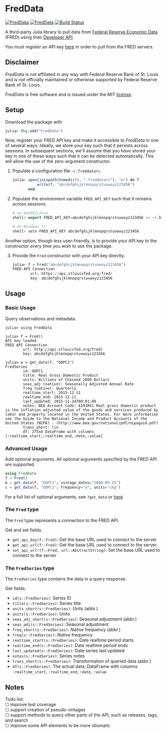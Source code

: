 # FredData
[![FredData](http://pkg.julialang.org/badges/FredData_0.4.svg)](http://pkg.julialang.org/?pkg=FredData)
[![FredData](http://pkg.julialang.org/badges/FredData_0.5.svg)](http://pkg.julialang.org/?pkg=FredData)
[![Build Status](https://travis-ci.org/micahjsmith/FredData.jl.svg?branch=master)](https://travis-ci.org/micahjsmith/FredData.jl)

A third-party Julia library to pull data from
[Federal Reserve Economic Data](https://research.stlouisfed.org/fred2/)
(FRED) using their [Developer API](https://research.stlouisfed.org/docs/api/).

You must register an API key [here](https://research.stlouisfed.org/docs/api/api_key.html)
in order to pull from the FRED servers.

## Disclaimer

*FredData* is not affiliated in any way with Federal Reserve Bank of St. Louis and is not
officially maintained or otherwise supported by Federal Reserve Bank of St. Louis.

*FredData* is free software and is issued under the MIT [license](LICENSE.md).

## Setup

Download the package with
```julia
julia> Pkg.add("FredData")
```

Now, register your FRED API key and make it accessible to *FredData* in one of several ways.
Ideally, we store your key such that it persists across sessions. In subsequent sections,
we'll assume that you *have* stored your key in one of these ways such that it can be detected
automatically. This will allow the use of the zero-argument constructor.

1. Populate a configuration file `~/.freddatarc`.

    ```julia
    julia> open(joinpath(homedir(), ".freddatarc"), "w") do f
               write(f, "abcdefghijklmnopqrstuvwxyz123456")
           end
    ```
2. Populate the environment variable `FRED_API_KEY` such that it remains across sessions.

    ```julia
    # on macOS/Linux
    shell> export FRED_API_KEY=abcdefghijklmnopqrstuvwxyz123456 >> ~/.bashrc

    # on Windows 7+
    shell> setx FRED_API_KEY abcdefghijklmnopqrstuvwxyz123456
    ```

Another option, though less user-friendly, is to provide your API key to the constructor
every time you wish to use the package.

3. Provide the `Fred` constructor with your API key directly.

    ```julia
    julia> f = Fred("abcdefghijklmnopqrstuvwxyz123456")
    FRED API Connection
            url: https://api.stlouisfed.org/fred/
            key: abcdefghijklmnopqrstuvwxyz123456
    ```

## Usage

### Basic Usage

Query observations and metadata.
```
julia> using FredData

julia> f = Fred()
API key loaded.
FRED API Connection
        url: http://api.stlouisfed.org/fred/
        key: abcdefghijklmnopqrstuvwxyz123456

julia> a = get_data(f, "GDPC1")
FredSeries
        id: GDPC1
        title: Real Gross Domestic Product
        units: Billions of Chained 2009 Dollars
        seas_adj (native): Seasonally Adjusted Annual Rate
        freq (native): Quarterly
        realtime_start: 2015-12-11
        realtime_end: 2015-12-11
        last_updated: 2015-11-24T08:01:09
        notes: BEA Account Code: A191RX1 Real gross domestic product is the inflation adjusted value of the goods and services produced by labor and property located in the United States. For more information see the Guide to the National Income and Product Accounts of the United States (NIPA) - (http://www.bea.gov/national/pdf/nipaguid.pdf)
        trans_short: lin
        df: 275x4 DataFrame with columns [:realtime_start,:realtime_end,:date,:value]
```

### Advanced Usage

Add optional arguments. All optional arguments specified by the FRED API are supported.
```julia
using FredData
f = Fred()
b = get_data(f, "GDPC1"; vintage_dates="2008-09-15")
c = get_data(f, "GDPC1"; frequency="a", units="chg")
```

For a full list of optional arguments, see `?get_data` or
[here](https://research.stlouisfed.org/docs/api/fred/series_observations.html)

### The `Fred` type

The `Fred` type represents a connection to the FRED API.

Get and set fields.
- `get_api_key(f::Fred)`: Get the base URL used to connect to the server
- `get_api_url(f::Fred)`: Get the base URL used to connect to the server
- `set_api_url!(f::Fred, url::AbstractString)`: Set the base URL used to connect to the
  server

### The `FredSeries` type

The `FredSeries` type contains the data in a query response.

Get fields.
- `id(s::FredSeries)`: Series ID
- `title(s::FredSeries)`: Series title
- `units_short(s::FredSeries)`: Units (abbr.)
- `units(s::FredSeries)`: Units
- `seas_adj_short(s::FredSeries)`: Seasonal adjustment (abbr.)
- `seas_adj(s::FredSeries)`: Seasonal adjustment
- `freq_short(s::FredSeries)`: *Native* frequency (abbr.)
- `freq(s::FredSeries)`: *Native* frequency
- `realtime_start(s::FredSeries)`: Date realtime period starts
- `realtime_end(s::FredSeries)`: Date realtime period ends
- `last_updated(s::FredSeries)`: Date series last updated
- `notes(s::FredSeries)`: Series notes
- `trans_short(s::FredSeries)`: Transformation of queried data (abbr.)
- `df(s::FredSeries)`: The actual data; DataFrame with columns `:realtime_start`,
  `:realtime_end`, `:date`, `:value`

## Notes

Todo list:  
☐ improve test coverage  
☐ support creation of pseudo-vintages  
☐ support methods to query other parts of the API, such as releases, tags, and search  
☐ improve some API elements to be more idiomatic
